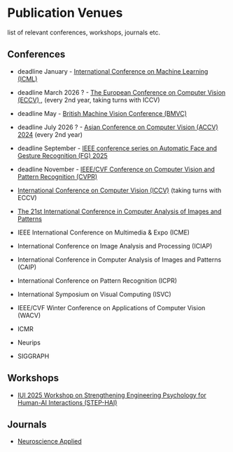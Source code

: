 # Publication Venues

list of relevant conferences, workshops, journals etc. 

## Conferences
- deadline January - [International Conference on Machine Learning (ICML)](https://icml.cc/)
- deadline March 2026 ? - [The European Conference on Computer Vision (ECCV) ](https://eccv.ecva.net/), (every 2nd year, taking turns with ICCV)
- deadline May - [British Machine Vision Conference (BMVC)](https://www.bmva.org/bmvc)
- deadline July 2026 ? - [Asian Conference on Computer Vision (ACCV) 2024](https://accv2024.org/) (every 2nd year)
- deadline September - [IEEE conference series on Automatic Face and Gesture Recognition (FG) 2025](https://fg2025.ieee-biometrics.org/)
- deadline November - [IEEE/CVF Conference on Computer Vision and Pattern Recognition (CVPR)](https://cvpr.thecvf.com/)


- [International Conference on Computer Vision (ICCV)](https://iccv.thecvf.com/Conferences/2025/CallForPapers) (taking turns with ECCV)
- [The 21st International Conference in Computer Analysis of Images and Patterns](https://caip2025.com/call-for-papers/)
- IEEE International Conference on Multimedia & Expo (ICME)
- International Conference on Image Analysis and Processing (ICIAP)
- International Conference in Computer Analysis of Images and Patterns (CAIP)
- International Conference on Pattern Recognition (ICPR)
- International Symposium on Visual Computing (ISVC)
- IEEE/CVF Winter Conference on Applications of Computer Vision (WACV) 
- ICMR
- Neurips
- SIGGRAPH 

## Workshops
- [IUI 2025 Workshop on Strengthening Engineering Psychology for Human-AI Interactions (STEP-HAI) ](https://step-hai.com/)

## Journals
- [Neuroscience Applied](https://www-sciencedirect-com.ep.ituproxy.kb.dk/journal/neuroscience-applied)
